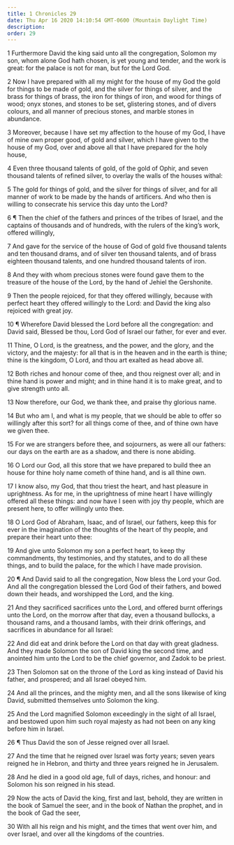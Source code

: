 ```yaml
---
title: 1 Chronicles 29
date: Thu Apr 16 2020 14:10:54 GMT-0600 (Mountain Daylight Time)
description: 
order: 29
---
```


<p>
  1 Furthermore David the king said unto all the congregation, Solomon my son,
  whom alone God hath chosen, is yet young and tender, and the work is great:
  for the palace is not for man, but for the Lord God.
</p>
<p>
  2 Now I have prepared with all my might for the house of my God the gold for
  things to be made of gold, and the silver for things of silver, and the brass
  for things of brass, the iron for things of iron, and wood for things of wood;
  onyx stones, and stones to be set, glistering stones, and of divers colours,
  and all manner of precious stones, and marble stones in abundance.
</p>
<p>
  3 Moreover, because I have set my affection to the house of my God, I have of
  mine own proper good, of gold and silver, which I have given to the house of
  my God, over and above all that I have prepared for the holy house,
</p>
<p>
  4 Even three thousand talents of gold, of the gold of Ophir, and seven
  thousand talents of refined silver, to overlay the walls of the houses withal:
</p>
<p>
  5 The gold for things of gold, and the silver for things of silver, and for
  all manner of work to be made by the hands of artificers. And who then is
  willing to consecrate his service this day unto the Lord?
</p>
<span></span>
<p>
  6 &#xB6; Then the chief of the fathers and princes of the tribes of Israel,
  and the captains of thousands and of hundreds, with the rulers of the
  king&#x2019;s work, offered willingly,
</p>
<p>
  7 And gave for the service of the house of God of gold five thousand talents
  and ten thousand drams, and of silver ten thousand talents, and of brass
  eighteen thousand talents, and one hundred thousand talents of iron.
</p>
<p>
  8 And they with whom precious stones were found gave them to the treasure of
  the house of the Lord, by the hand of Jehiel the Gershonite.
</p>
<p>
  9 Then the people rejoiced, for that they offered willingly, because with
  perfect heart they offered willingly to the Lord: and David the king also
  rejoiced with great joy.
</p>
<p>
  10 &#xB6; Wherefore David blessed the Lord before all the congregation: and
  David said, Blessed be thou, Lord God of Israel our father, for ever and ever.
</p>
<p>
  11 Thine, O Lord, is the greatness, and the power, and the glory, and the
  victory, and the majesty: for all that is in the heaven and in the earth is
  thine; thine is the kingdom, O Lord, and thou art exalted as head above all.
</p>
<p>
  12 Both riches and honour come of thee, and thou reignest over all; and in
  thine hand is power and might; and in thine hand it is to make great, and to
  give strength unto all.
</p>
<p>13 Now therefore, our God, we thank thee, and praise thy glorious name.</p>
<p>
  14 But who am I, and what is my people, that we should be able to offer so
  willingly after this sort? for all things come of thee, and of thine own have
  we given thee.
</p>
<p>
  15 For we are strangers before thee, and sojourners, as were all our fathers:
  our days on the earth are as a shadow, and there is none abiding.
</p>
<p>
  16 O Lord our God, all this store that we have prepared to build thee an house
  for thine holy name cometh of thine hand, and is all thine own.
</p>
<p>
  17 I know also, my God, that thou triest the heart, and hast pleasure in
  uprightness. As for me, in the uprightness of mine heart I have willingly
  offered all these things: and now have I seen with joy thy people, which are
  present here, to offer willingly unto thee.
</p>
<p>
  18 O Lord God of Abraham, Isaac, and of Israel, our fathers, keep this for
  ever in the imagination of the thoughts of the heart of thy people, and
  prepare their heart unto thee:
</p>
<p>
  19 And give unto Solomon my son a perfect heart, to keep thy commandments, thy
  testimonies, and thy statutes, and to do all these things, and to build the
  palace, for the which I have made provision.
</p>
<p>
  20 &#xB6; And David said to all the congregation, Now bless the Lord your God.
  And all the congregation blessed the Lord God of their fathers, and bowed down
  their heads, and worshipped the Lord, and the king.
</p>
<p>
  21 And they sacrificed sacrifices unto the Lord, and offered burnt offerings
  unto the Lord, on the morrow after that day, even a thousand bullocks, a
  thousand rams, and a thousand lambs, with their drink offerings, and
  sacrifices in abundance for all Israel:
</p>
<p>
  22 And did eat and drink before the Lord on that day with great gladness. And
  they made Solomon the son of David king the second time, and anointed him unto
  the Lord to be the chief governor, and Zadok to be priest.
</p>
<span></span>
<p>
  23 Then Solomon sat on the throne of the Lord as king instead of David his
  father, and prospered; and all Israel obeyed him.
</p>
<p>
  24 And all the princes, and the mighty men, and all the sons likewise of king
  David, submitted themselves unto Solomon the king.
</p>
<p>
  25 And the Lord magnified Solomon exceedingly in the sight of all Israel, and
  bestowed upon him such royal majesty as had not been on any king before him in
  Israel.
</p>
<p>26 &#xB6; Thus David the son of Jesse reigned over all Israel.</p>
<p>
  27 And the time that he reigned over Israel was forty years; seven years
  reigned he in Hebron, and thirty and three years reigned he in Jerusalem.
</p>
<p>
  28 And he died in a good old age, full of days, riches, and honour: and
  Solomon his son reigned in his stead.
</p>
<p>
  29 Now the acts of David the king, first and last, behold, they are written in
  the book of Samuel the seer, and in the book of Nathan the prophet, and in the
  book of Gad the seer,
</p>
<p>
  30 With all his reign and his might, and the times that went over him, and
  over Israel, and over all the kingdoms of the countries.
</p>
